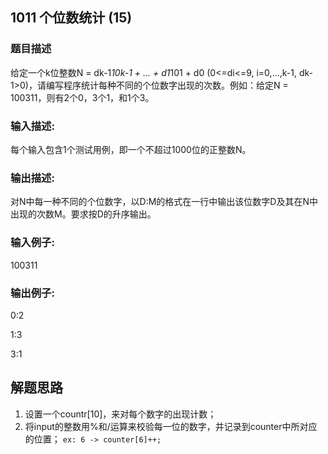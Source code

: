 ## 1011 个位数统计 (15)
### 题目描述
给定一个k位整数N = dk-1*10k-1 + ... + d1*101 + d0 (0<=di<=9, i=0,...,k-1, dk-1>0)，请编写程序统计每种不同的个位数字出现的次数。例如：给定N = 100311，则有2个0，3个1，和1个3。
### 输入描述:
每个输入包含1个测试用例，即一个不超过1000位的正整数N。
### 输出描述:
对N中每一种不同的个位数字，以D:M的格式在一行中输出该位数字D及其在N中出现的次数M。要求按D的升序输出。

### 输入例子:
100311

### 输出例子:
0:2

1:3

3:1



## 解题思路

1. 设置一个countr[10]，来对每个数字的出现计数；
2. 将input的整数用%和/运算来校验每一位的数字，并记录到counter中所对应的位置；
```ex: 6 -> counter[6]++;```
